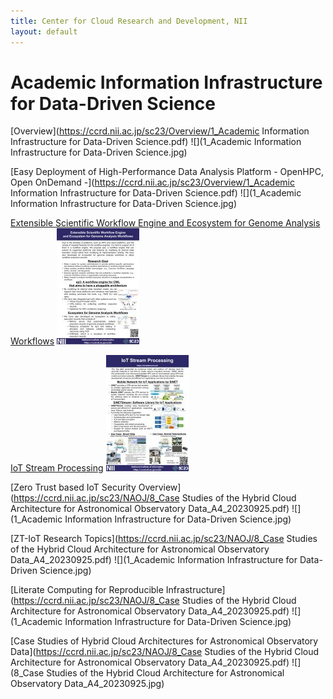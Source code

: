 ```yaml
---
title: Center for Cloud Research and Development, NII
layout: default
---
```

# Academic Information Infrastructure for Data-Driven Science

[Overview](https://ccrd.nii.ac.jp/sc23/Overview/1_Academic Information Infrastructure for Data-Driven Science.pdf)
![](1_Academic Information Infrastructure for Data-Driven Science.jpg)

[Easy Deployment of High-Performance Data Analysis Platform  - OpenHPC, Open OnDemand -](https://ccrd.nii.ac.jp/sc23/Overview/1_Academic Information Infrastructure for Data-Driven Science.pdf)
![](1_Academic Information Infrastructure for Data-Driven Science.jpg)

[Extensible Scientific Workflow Engine and Ecosystem for Genome Analysis Workflows](https://ccrd.nii.ac.jp/sc23/ep3/3_SC23_ep3-a4.pdf)
![](3_SC23_ep3-a4.jpg)

[IoT Stream Processing](https://ccrd.nii.ac.jp/sc23/SINETStream/4_SC23_SINETStream-A4.pdf)
![](4_SC23_SINETStream-A4.jpg)

[Zero Trust based IoT Security Overview](https://ccrd.nii.ac.jp/sc23/NAOJ/8_Case Studies of the Hybrid Cloud Architecture for Astronomical Observatory Data_A4_20230925.pdf)
![](1_Academic Information Infrastructure for Data-Driven Science.jpg)

[ZT-IoT Research Topics](https://ccrd.nii.ac.jp/sc23/NAOJ/8_Case Studies of the Hybrid Cloud Architecture for Astronomical Observatory Data_A4_20230925.pdf)
![](1_Academic Information Infrastructure for Data-Driven Science.jpg)

[Literate Computing for Reproducible Infrastructure](https://ccrd.nii.ac.jp/sc23/NAOJ/8_Case Studies of the Hybrid Cloud Architecture for Astronomical Observatory Data_A4_20230925.pdf)
![](1_Academic Information Infrastructure for Data-Driven Science.jpg)

[Case Studies of Hybrid Cloud Architectures for Astronomical Observatory Data](https://ccrd.nii.ac.jp/sc23/NAOJ/8_Case Studies of the Hybrid Cloud Architecture for Astronomical Observatory Data_A4_20230925.pdf)
![](8_Case Studies of the Hybrid Cloud Architecture for Astronomical Observatory Data_A4_20230925.jpg)


